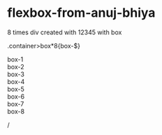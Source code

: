 # flexbox-from-anuj-bhiya


8 times div created with 12345  with box

 .container>box*8{box-$} 

 <div class="container">
        <div class="box">box-1</div>
        <div class="box">box-2</div>
        <div class="box">box-3</div>
        <div class="box">box-4</div>
        <div class="box">box-5</div>
        <div class="box">box-6</div>
        <div class="box">box-7</div>
        <div class="box">box-8</div>
      </div>

/
